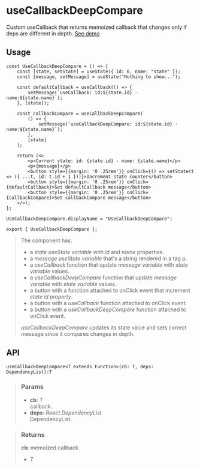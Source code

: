 # useCallbackDeepCompare
Custom useCallback that returns memoized callback that changes only if deps are different in depth. [See demo](https://react-tools.ndria.dev/#/hooks/performance/useCallbackDeepCompare)

## Usage

```tsx
const UseCallbackDeepCompare = () => {
	const [state, setState] = useState({ id: 0, name: "state" });
	const [message, setMessage] = useState("Nothing to show...");

	const defaultCallback = useCallback(() => {
		setMessage(`useCallback: id:${state.id} - name:${state.name}`);
	}, [state]);

	const callbackCompare = useCallbackDeepCompare(
		() => {
			setMessage(`useCallbackDeepCompare: id:${state.id} - name:${state.name}`);
		},
		[state]
	);

	return (<>
		<p>Current state: id: {state.id} - name: {state.name}</p>
		<p>{message}</p>
		<button style={{margin: '0 .25rem'}} onClick={() => setState(t => ({ ...t, id: t.id + 1 }))}>Increment state counter</button>
		<button style={{margin: '0 .25rem'}} onClick={defaultCallback}>Set defaultCallback message</button>
		<button style={{margin: '0 .25rem'}} onClick={callbackCompare}>Set callbackCompare message</button>
	</>);
};

UseCallbackDeepCompare.displayName = "UseCallbackDeepCompare";

export { UseCallbackDeepCompare };
```

> The component has:
> - a _state useState variable_ with _id_ and _name_ properties.
> - a _message useState variable_ that's a string rendered in a tag p.
> - a _useCallback_ function that update _message variable_ with _state variable_ values.
> - a _useCallbackDeepCompare_ function that update _message variable_ with _state variable_ values.
> - a button with a function attached to onClick event that increment _state id property_.
> - a button with a _useCallback_ function attached to onClick event.
> - a button with a _useCallbackDeepCompare_ function attached to onClick event.
> 
> _useCallbackDeepCompare_ updates its state value and sets correct message since it compares changes in depth.


## API

```tsx
useCallbackDeepCompare<T extends Function>(cb: T, deps: DependencyList):T
```


> ### Params
>
> - __cb__: _T_  
callback.
> - __deps__: _React.DependencyList_  
DependencyList.
>



> ### Returns
>
> __cb__: memoized callback
> - _T_  
>